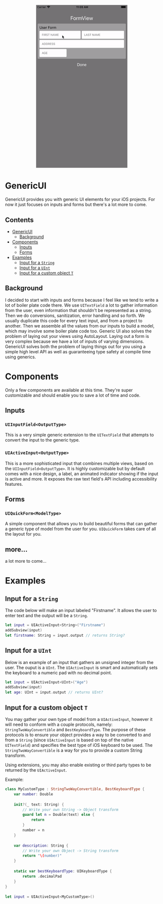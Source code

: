 <div style="text-align:center"><img alt="Generic User Interface" src="Media/preview.gif" width="300"/></div>

#  GenericUI

GenericUI provides you with generic UI elements for your iOS projects. For now it just focuses on inputs and forms but there's a lot more to come.

## Contents
* [GenericUI](#genericui)
    * [Background](#background)
* [Components](#components)
    * [Inputs](#inputs)
    * [Forms](#forms)
* [Examples](#examples)
    * [Input for a `String`](#input-for-a-string)
    * [Input for a `UInt`](#input-for-a-uint)
    * [Input for a custom object `T`](#input-for-a-custom-object-t)

## Background

I decided to start with inputs and forms because I feel like we tend to write a lot of boiler plate code there. We use `UITextField` a lot to
gather information from the user, even information that shouldn't be represented as a string. Then we do conversions, sanitization, error
handling and so forth. We usually duplicate this code for every text input, and from a project to another. Then we assemble all the values
from our inputs to build a model, which may involve some boiler plate code too. Generic UI also solves the problem of laying out your
views using AutoLayout. Laying out a form is very complex because we have a lot of inputs of varying dimensions. GenericUI solves
both the problem of laying things out for you using a simple high level API as well as guaranteeing type safety at compile time using
generics.

# Components

Only a few components are available at this time. They're super customizable and should enable you to save a lot of time and code.

## Inputs
### `UIInputField<OutputType>`

This is a very simple generic extension to the `UITextField`  that attempts to convert the input to the generic type.

### `UIActiveInput<OutputType>`

This is a more sophisticated input that combines multiple views, based on the `UIInputField<OutputType>`. It is highly customizable
but by default comes with a nice design, a label, an animated indicator showing if the input is active and more. It exposes the raw
text field's API including accessibility features.

## Forms
### `UIQuickForm<ModelType>`

A simple component that allows you to build beautiful forms that can gather a generic type of model from the user for you. `UIQuickForm` takes
care of all the layout for you.

## more...
a lot more to come...

# Examples

## Input for a `String`

The code below will make an input labeled "Firstname". It allows the user to enter text and the output will be a `String`.

```swift
let input = UIActiveInput<String>("Firstname")
addSubview(input)
let firstname: String = input.output // returns String?
```

## Input for a `UInt`

Below is an example of an input that gathers an unsigned integer from the user. The ouput is a `UInt`. The `UIActiveInput` is
smart and automatically sets the keyboard to a numeric pad with no decimal point.

```swift
let input = UIActiveInput<UInt>("Age")
addSubview(input)
let age: UInt = input.output // returns UInt?
```

## Input for a custom object `T`

You may gather your own type of model from a `UIActiveInput`, however it will need to conform with a couple protocols,
namely: `StringTwoWayConvertible` and `BestKeyboardType`. The purpose of these protocols is to ensure your object provides
a way to be converted to and from a `String` (since `UIActiveInput` is based on top of the native `UITextField`) and
specifies the best type of iOS keyboard to be used. The `StringTwoWayConvertible`  is a way for you to provide a custom
String transform.

Using extensions, you may also enable existing or third party types to be returned by the `UIActiveInput`.

Example:

```swift
class MyCustomType : StringTwoWayConvertible, BestKeyboardType {
    var number: Double
    
    init?(_ text: String) {
        // Write your own String -> Object transform
        guard let n = Double(text) else {
            return
        }
        number = n
    }
    
    var description: String {
        // Write your own Object -> String transform
        return "\(number)"
    }
    
    static var bestKeyboardType: UIKeyboardType {
        return .decimalPad
    }
}

let input = UIActiveInput<MyCustomType>()
```

